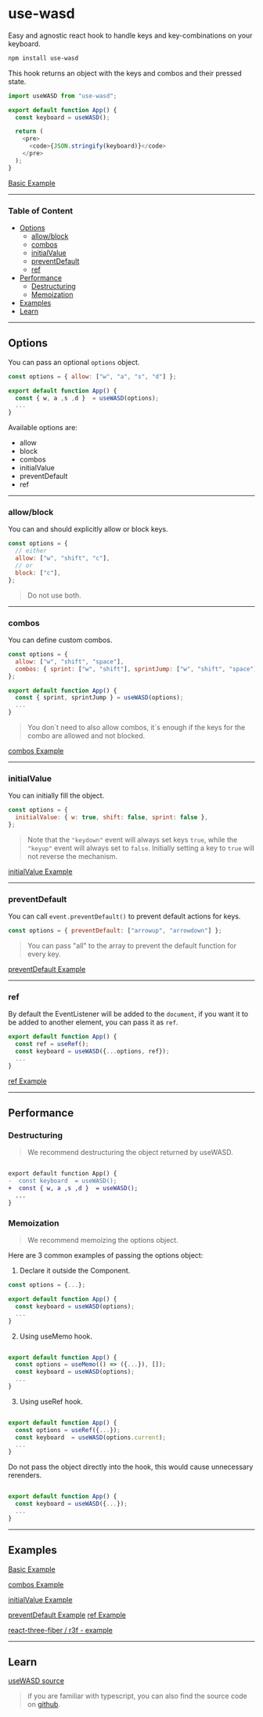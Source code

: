 # use-wasd

Easy and agnostic react hook to handle keys and key-combinations on your keyboard.

```bash
npm install use-wasd
```

This hook returns an object with the keys and combos and their pressed state.

```js
import useWASD from "use-wasd";

export default function App() {
  const keyboard = useWASD();

  return (
    <pre>
      <code>{JSON.stringify(keyboard)}</code>
    </pre>
  );
}
```

[Basic Example](https://codesandbox.io/s/usewasd-basic-ljmqtr?file=/src/App.js)

---

### Table of Content

- [Options](#options)
  - [allow/block](#allowblock)
  - [combos](#combos)
  - [initialValue](#initialvalue)
  - [preventDefault](#preventdefault)
  - [ref](#ref)
- [Performance](#performance)
  - [Destructuring](#destructuring)
  - [Memoization](#memoization)
- [Examples](#examples)
- [Learn](#learn)

---

## Options

You can pass an optional `options` object.

```js
const options = { allow: ["w", "a", "s", "d"] };

export default function App() {
  const { w, a ,s ,d }  = useWASD(options);
  ...
}
```

Available options are:

- allow
- block
- combos
- initialValue
- preventDefault
- ref

---

### allow/block

You can and should explicitly allow or block keys.

```js
const options = {
  // either
  allow: ["w", "shift", "c"],
  // or
  block: ["c"],
};
```

> Do not use both.

---

### combos

You can define custom combos.

```js
const options = {
  allow: ["w", "shift", "space"],
  combos: { sprint: ["w", "shift"], sprintJump: ["w", "shift", "space"] }
};

export default function App() {
  const { sprint, sprintJump } = useWASD(options);
  ...
}
```

> You don´t need to also allow combos, it´s enough if the keys for the combo are allowed and not blocked.

[combos Example](https://codesandbox.io/s/usewasd-combos-z9cvbe?file=/src/App.js)

---

### initialValue

You can initially fill the object.

```js
const options = {
  initialValue: { w: true, shift: false, sprint: false },
};
```

> Note that the `"keydown"` event will always set keys `true`, while the `"keyup"` event will always set to `false`. Initially setting a key to `true` will not reverse the mechanism.

[initialValue Example](https://codesandbox.io/s/usewasd-initialvalue-duc6ez?file=/src/App.js)

---

### preventDefault

You can call `event.preventDefault()` to prevent default actions for keys.

```js
const options = { preventDefault: ["arrowup", "arrowdown"] };
```

> You can pass "all" to the array to prevent the default function for every key.

[preventDefault Example](https://codesandbox.io/s/usewasd-preventdefault-i5jb7x?file=/src/App.js)

---

### ref

By default the EventListener will be added to the `document`, if you want it to be added to another element, you can pass it as `ref`.

```js
export default function App() {
  const ref = useRef();
  const keyboard = useWASD({...options, ref});
  ...
}
```

[ref Example](https://codesandbox.io/s/usewasd-ref-6d52sn?file=/src/App.js)

---

## Performance

### Destructuring

> We recommend destructuring the object returned by useWASD.

```diff

export default function App() {
-  const keyboard  = useWASD();
+  const { w, a ,s ,d }  = useWASD();
  ...
}
```

### Memoization

> We recommend memoizing the options object.

Here are 3 common examples of passing the options object:

1. Declare it outside the Component.

```js
const options = {...};

export default function App() {
  const keyboard = useWASD(options);
  ...
}
```

2. Using useMemo hook.

```js

export default function App() {
  const options = useMemo(() => ({...}), []);
  const keyboard = useWASD(options);
  ...
}
```

3. Using useRef hook.

```js

export default function App() {
  const options = useRef({...});
  const keyboard  = useWASD(options.current);
  ...
}
```

Do not pass the object directly into the hook, this would cause unnecessary rerenders.

```js

export default function App() {
  const keyboard = useWASD({...});
  ...
}
```

---

## Examples

[Basic Example](https://codesandbox.io/s/usewasd-basic-ljmqtr?file=/src/App.js)

[combos Example](https://codesandbox.io/s/usewasd-combos-z9cvbe?file=/src/App.js)

[initialValue Example](https://codesandbox.io/s/usewasd-initialvalue-duc6ez?file=/src/App.js)

[preventDefault Example](https://codesandbox.io/s/usewasd-preventdefault-i5jb7x?file=/src/App.js)
[ref Example](https://codesandbox.io/s/usewasd-ref-6d52sn?file=/src/App.js)

[react-three-fiber / r3f - example](https://codesandbox.io/s/use-wasd-hook-in-r3f-s0pomg?file=/src/App.js)

---

## Learn

[useWASD source](https://codesandbox.io/s/usewasd-plain-js-source-qm29co?file=/src/use-wasd.js)

> if you are familiar with typescript, you can also find the source code on [github](https://github.com/doemser/use-wasd/blob/main/src/use-wasd.ts).
